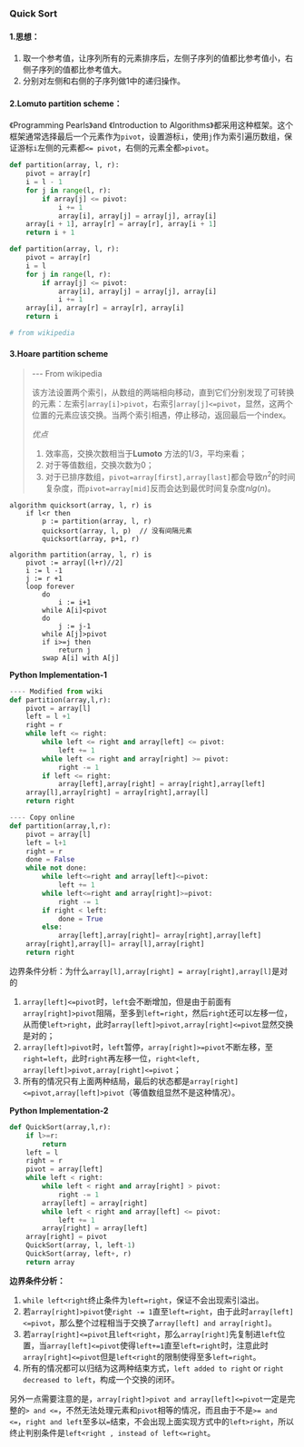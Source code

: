 ### Quick Sort

#### 1.思想：

1. 取一个参考值，让序列所有的元素排序后，左侧子序列的值都比参考值小，右侧子序列的值都比参考值大。
2. 分别对左侧和右侧的子序列做1中的递归操作。

#### 2.Lomuto partition scheme：

《Programming Pearls》and 《Introduction to Algorithms》都采用这种框架。这个框架通常选择最后一个元素作为`pivot`，设置游标`i`，使用`j`作为索引遍历数组，保证游标`i`左侧的元素都`<= pivot`，右侧的元素全都`>pivot`。

```python
def partition(array, l, r):
    pivot = array[r]
    i = l - 1
    for j in range(l, r):
        if array[j] <= pivot:
            i += 1
            array[i], array[j] = array[j], array[i]
    array[i + 1], array[r] = array[r], array[i + 1]
    return i + 1

def partition(array, l, r):
    pivot = array[r]
    i = l
    for j in range(l, r):
        if array[j] <= pivot:
            array[i], array[j] = array[j], array[i]
            i += 1
    array[i], array[r] = array[r], array[i]
    return i

# from wikipedia
```

#### 3.Hoare partition scheme

> --- From wikipedia
>
> 该方法设置两个索引，从数组的两端相向移动，直到它们分别发现了可转换的元素：左索引`array[i]>pivot`，右索引`array[j]<=pivot`，显然，这两个位置的元素应该交换。当两个索引相遇，停止移动，返回最后一个index。
>
> *优点*
>
> 1. 效率高，交换次数相当于**Lumoto** 方法的1/3，平均来看；
> 2. 对于等值数组，交换次数为0；
> 3. 对于已排序数组，`pivot=array[first],array[last]`都会导致$n^2$的时间复杂度，而`pivot=array[mid]`反而会达到最优时间复杂度$n lg(n)$。 

```pseudocode
algorithm quicksort(array, l, r) is
	if l<r then
		p := partition(array, l, r)
		quicksort(array, l, p)  // 没有间隔元素
		quicksort(array, p+1, r)
		
algorithm partition(array, l, r) is
	pivot := array[(l+r)//2]
	i := l -1
	j := r +1
	loop forever
		do
			i := i+1
		while A[i]<pivot
		do
			j := j-1
		while A[j]>pivot
		if i>=j then
			return j
		swap A[i] with A[j]
```

**Python Implementation-1**

```python
---- Modified from wiki
def partition(array,l,r):
    pivot = array[l] 
    left = l +1 
    right = r 
    while left <= right:
        while left <= right and array[left] <= pivot:
            left += 1
        while left <= right and array[right] >= pivot:
            right -= 1
        if left <= right:
            array[left],array[right] = array[right],array[left]
    array[l],array[right] = array[right],array[l]
    return right

---- Copy online
def partition(array,l,r):
    pivot = array[l]
    left = l+1
    right = r
    done = False
    while not done:
        while left<=right and array[left]<=pivot:
            left += 1
        while left<=right and array[right]>=pivot:
            right -= 1
        if right < left:
            done = True
        else:
            array[left],array[right]= array[right],array[left]
    array[right],array[l]= array[l],array[right]
    return right
```

边界条件分析：为什么`array[l],array[right] = array[right],array[l]`是对的

1. `array[left]<=pivot`时，`left`会不断增加，但是由于前面有`array[right]>pivot`阻隔，至多到`left=right`，然后`right`还可以左移一位，从而使`left>right`，此时`array[left]>pivot,array[right]<=pivot`显然交换是对的；
2. `array[left]>pivot`时，`left`暂停，`array[right]>=pivot`不断左移，至`right=left`，此时`right`再左移一位，`right<left, array[left]>pivot,array[right]<=pivot`；
3. 所有的情况只有上面两种结局，最后的状态都是`array[right]<=pivot,array[left]>pivot`（等值数组显然不是这种情况）。

**Python Implementation-2**

```python
def QuickSort(array,l,r):
    if l>=r:
        return
    left = l
    right = r
    pivot = array[left]
    while left < right:
        while left < right and array[right] > pivot:
            right -= 1
        array[left] = array[right]
        while left < right and array[left] <= pivot:
            left += 1
        array[right] = array[left]
    array[right] = pivot
    QuickSort(array, l, left-1)
    QuickSort(array, left+, r)
    return array
```

**边界条件分析：**

1. `while left<right`终止条件为`left=right`，保证不会出现索引溢出。
2. 若`array[right]>pivot`使`right -= 1`直至`left=right`，由于此时`array[left]<=pivot`，那么整个过程相当于交换了`array[left] and array[right]`。
3. 若`array[right]<=pivot`且`left<right`，那么`array[right]`先复制进`left`位置，当`array[left]<=pivot`使得`left+=1`直至`left=right`时，注意此时`array[right]<=pivot`但是`left<right`的限制使得至多`left=right`。
4. 所有的情况都可以归结为这两种结束方式，`left added to right` or `right decreased to left`，构成一个交换的闭环。

另外一点需要注意的是，`array[right]>pivot and array[left]<=pivot`一定是完整的`> and <=`，不然无法处理元素和`pivot`相等的情况，而且由于不是`>= and <=`，`right and left`至多以`=`结束，不会出现上面实现方式中的`left>right`，所以终止判别条件是`left<right , instead of left<=right`。 